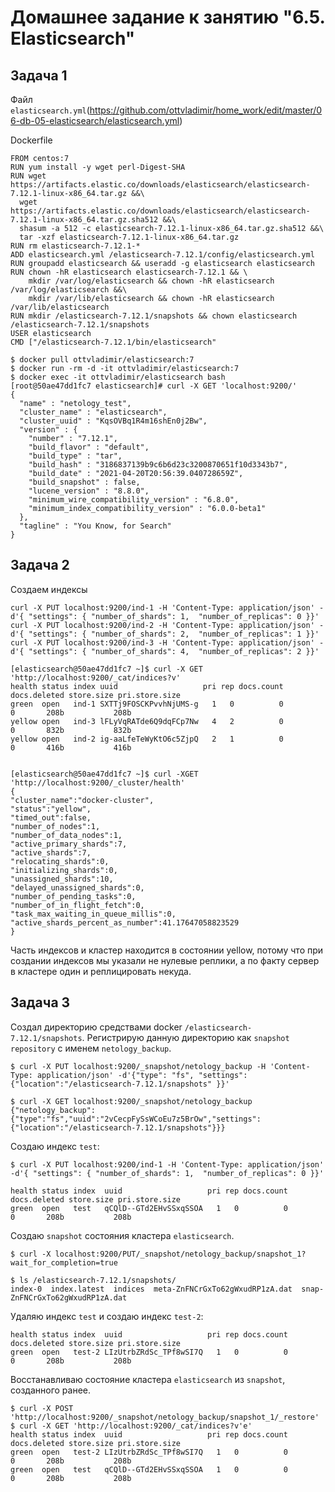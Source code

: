 # Домашнее задание к занятию "6.5. Elasticsearch"

## Задача 1

Файл `elasticsearch.yml`(https://github.com/ottvladimir/home_work/edit/master/06-db-05-elasticsearch/elasticsearch.yml)

Dockerfile 

    FROM centos:7
    RUN yum install -y wget perl-Digest-SHA
    RUN wget https://artifacts.elastic.co/downloads/elasticsearch/elasticsearch-7.12.1-linux-x86_64.tar.gz &&\
      wget https://artifacts.elastic.co/downloads/elasticsearch/elasticsearch-7.12.1-linux-x86_64.tar.gz.sha512 &&\
      shasum -a 512 -c elasticsearch-7.12.1-linux-x86_64.tar.gz.sha512 &&\
      tar -xzf elasticsearch-7.12.1-linux-x86_64.tar.gz
    RUN rm elasticsearch-7.12.1-*
    ADD elasticsearch.yml /elasticsearch-7.12.1/config/elasticsearch.yml
    RUN groupadd elasticsearch && useradd -g elasticsearch elasticsearch
    RUN chown -hR elasticsearch elasticsearch-7.12.1 && \
        mkdir /var/log/elasticsearch && chown -hR elasticsearch /var/log/elasticsearch &&\
        mkdir /var/lib/elasticsearch && chown -hR elasticsearch /var/lib/elasticsearch
    RUN mkdir /elasticsearch-7.12.1/snapshots && chown elasticsearch /elasticsearch-7.12.1/snapshots
    USER elasticsearch     
    CMD ["/elasticsearch-7.12.1/bin/elasticsearch"
  
    $ docker pull ottvladimir/elasticsearch:7
    $ docker run -rm -d -it ottvladimir/elasticsearch:7
    $ docker exec -it ottvladimir/elasticsearch bash
    [root@50ae47dd1fc7 elasticsearch]# curl -X GET 'localhost:9200/'
    {
      "name" : "netology_test",
      "cluster_name" : "elasticsearch",
      "cluster_uuid" : "KqsOVBq1R4m16shEn0j2Bw",
      "version" : {
        "number" : "7.12.1",
        "build_flavor" : "default",
        "build_type" : "tar",
        "build_hash" : "3186837139b9c6b6d23c3200870651f10d3343b7",
        "build_date" : "2021-04-20T20:56:39.040728659Z",
        "build_snapshot" : false,
        "lucene_version" : "8.8.0",
        "minimum_wire_compatibility_version" : "6.8.0",
        "minimum_index_compatibility_version" : "6.0.0-beta1"
      },
      "tagline" : "You Know, for Search"
    }
## Задача 2
Cоздаем индексы
   
    curl -X PUT localhost:9200/ind-1 -H 'Content-Type: application/json' -d'{ "settings": { "number_of_shards": 1,  "number_of_replicas": 0 }}'
    curl -X PUT localhost:9200/ind-2 -H 'Content-Type: application/json' -d'{ "settings": { "number_of_shards": 2,  "number_of_replicas": 1 }}'
    curl -X PUT localhost:9200/ind-3 -H 'Content-Type: application/json' -d'{ "settings": { "number_of_shards": 4,  "number_of_replicas": 2 }}'

    [elasticsearch@50ae47dd1fc7 ~]$ curl -X GET 'http://localhost:9200/_cat/indices?v' 
    health status index uuid                   pri rep docs.count docs.deleted store.size pri.store.size
    green  open   ind-1 SXTTj9FOSCKPvvhNjUMS-g   1   0          0            0       208b           208b
    yellow open   ind-3 lFLyVqRATde6Q9dqFCp7Nw   4   2          0            0       832b           832b
    yellow open   ind-2 ig-aaLfeTeWyKtO6c5ZjpQ   2   1          0            0       416b           416b


    [elasticsearch@50ae47dd1fc7 ~]$ curl -XGET 'http://localhost:9200/_cluster/health'
    {
    "cluster_name":"docker-cluster",
    "status":"yellow",
    "timed_out":false,
    "number_of_nodes":1,
    "number_of_data_nodes":1,
    "active_primary_shards":7,
    "active_shards":7,
    "relocating_shards":0,
    "initializing_shards":0,
    "unassigned_shards":10,
    "delayed_unassigned_shards":0,
    "number_of_pending_tasks":0,
    "number_of_in_flight_fetch":0,
    "task_max_waiting_in_queue_millis":0,
    "active_shards_percent_as_number":41.17647058823529
    }

Часть индексов и кластер находится в состоянии yellow, потому что при создании индексов мы указали не нулевые реплики, а по факту сервер в кластере один и реплицировать некуда.


## Задача 3

Создал директорию средствами docker `/elasticsearch-7.12.1/snapshots`.
Регистрирую данную директорию как `snapshot repository` c именем `netology_backup`.

    $ curl -X PUT localhost:9200/_snapshot/netology_backup -H 'Content-Type: application/json' -d'{"type": "fs", "settings": {"location":"/elasticsearch-7.12.1/snapshots" }}'
    
    $ curl -X GET localhost:9200/_snapshot/netology_backup
    {"netology_backup":{"type":"fs","uuid":"2vCecpFySsWCoEu7z5BrOw","settings":{"location":"/elasticsearch-7.12.1/snapshots"}}}
    
Создаю индекс `test`:

    $ curl -X PUT localhost:9200/ind-1 -H 'Content-Type: application/json' -d'{ "settings": { "number_of_shards": 1,  "number_of_replicas": 0 }}'
    
    health status index  uuid                   pri rep docs.count docs.deleted store.size pri.store.size
    green  open   test   qCQlD--GTd2EHvSSxqSSOA   1   0          0            0       208b           208b

Создаю `snapshot` состояния кластера `elasticsearch`.
      
    $ curl -X localhost:9200/PUT/_snapshot/netology_backup/snapshot_1?wait_for_completion=true

    $ ls /elasticsearch-7.12.1/snapshots/
    index-0  index.latest  indices  meta-ZnFNCrGxTo62gWxudRP1zA.dat  snap-ZnFNCrGxTo62gWxudRP1zA.dat

Удаляю индекс `test` и создаю индекс `test-2`:
    
    health status index  uuid                   pri rep docs.count docs.deleted store.size pri.store.size
    green  open   test-2 LIzUtrbZRdSc_TPf8wSI7Q   1   0          0            0       208b           208b
    
Восстанавливаю состояние кластера `elasticsearch` из `snapshot`, созданного ранее. 

    $ curl -X POST 'http://localhost:9200/_snapshot/netology_backup/snapshot_1/_restore'
    $ curl -X GET 'http://localhost:9200/_cat/indices?v'e'
    health status index  uuid                   pri rep docs.count docs.deleted store.size pri.store.size
    green  open   test-2 LIzUtrbZRdSc_TPf8wSI7Q   1   0          0            0       208b           208b
    green  open   test   qCQlD--GTd2EHvSSxqSSOA   1   0          0            0       208b           208b
